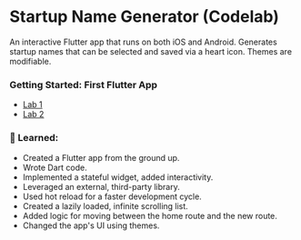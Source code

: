 # Startup Name Generator (Codelab)
An interactive Flutter app that runs on both iOS and Android. Generates startup names that can be selected and saved via a heart icon. Themes are modifiable.
 
### Getting Started: First Flutter App
- [Lab 1](https://flutter.dev/docs/get-started/codelab)
- [Lab 2](https://codelabs.developers.google.com/codelabs/first-flutter-app-pt2#0)
 
### 🌱 Learned:
- Created a Flutter app from the ground up.
- Wrote Dart code.
- Implemented a stateful widget, added interactivity.
- Leveraged an external, third-party library.
- Used hot reload for a faster development cycle.
- Created a lazily loaded, infinite scrolling list.
- Added logic for moving between the home route and the new route.
- Changed the app's UI using themes.

